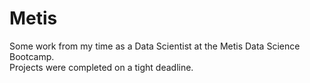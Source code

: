 # Metis
Some work from my time as a Data Scientist at the Metis Data Science Bootcamp.  
Projects were completed on a tight deadline.
